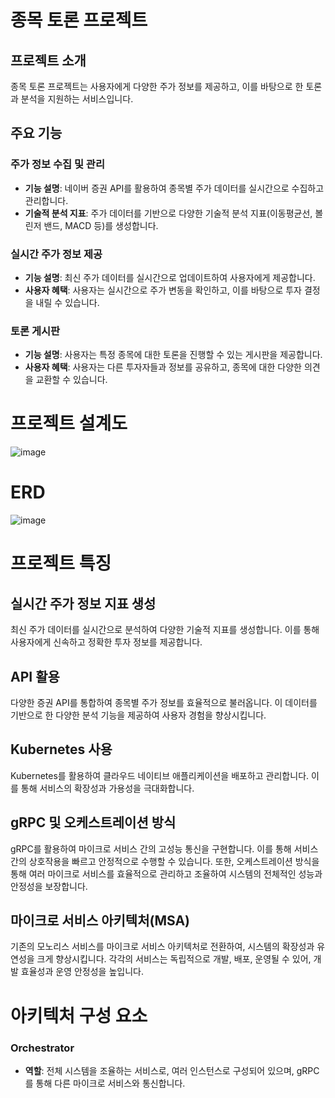 # 종목 토론 프로젝트

## 프로젝트 소개
종목 토론 프로젝트는 사용자에게 다양한 주가 정보를 제공하고, 이를 바탕으로 한 토론과 분석을 지원하는 서비스입니다.



## 주요 기능

### 주가 정보 수집 및 관리
- **기능 설명**: 네이버 증권 API를 활용하여 종목별 주가 데이터를 실시간으로 수집하고 관리합니다.
- **기술적 분석 지표**: 주가 데이터를 기반으로 다양한 기술적 분석 지표(이동평균선, 볼린저 밴드, MACD 등)를 생성합니다.

### 실시간 주가 정보 제공
- **기능 설명**: 최신 주가 데이터를 실시간으로 업데이트하여 사용자에게 제공합니다.
- **사용자 혜택**: 사용자는 실시간으로 주가 변동을 확인하고, 이를 바탕으로 투자 결정을 내릴 수 있습니다.

### 토론 게시판
- **기능 설명**: 사용자는 특정 종목에 대한 토론을 진행할 수 있는 게시판을 제공합니다.
- **사용자 혜택**: 사용자는 다른 투자자들과 정보를 공유하고, 종목에 대한 다양한 의견을 교환할 수 있습니다.




# 프로젝트 설계도
![image](https://github.com/user-attachments/assets/d959759f-bd80-4182-ab76-739423653e77)



# ERD
![image](https://github.com/user-attachments/assets/b37b8dda-5374-46e3-8a6a-2c491eaf1504)





# 프로젝트 특징

## **실시간 주가 정보 지표 생성**
최신 주가 데이터를 실시간으로 분석하여 다양한 기술적 지표를 생성합니다. 이를 통해 사용자에게 신속하고 정확한 투자 정보를 제공합니다.

## **API 활용**
다양한 증권 API를 통합하여 종목별 주가 정보를 효율적으로 불러옵니다. 이 데이터를 기반으로 한 다양한 분석 기능을 제공하여 사용자 경험을 향상시킵니다.

## **Kubernetes 사용**
Kubernetes를 활용하여 클라우드 네이티브 애플리케이션을 배포하고 관리합니다. 이를 통해 서비스의 확장성과 가용성을 극대화합니다.

## **gRPC 및 오케스트레이션 방식**
gRPC를 활용하여 마이크로 서비스 간의 고성능 통신을 구현합니다. 이를 통해 서비스 간의 상호작용을 빠르고 안정적으로 수행할 수 있습니다. 또한, 
오케스트레이션 방식을 통해 여러 마이크로 서비스를 효율적으로 관리하고 조율하여 시스템의 전체적인 성능과 안정성을 보장합니다.

## **마이크로 서비스 아키텍처(MSA)**
기존의 모노리스 서비스를 마이크로 서비스 아키텍처로 전환하여, 시스템의 확장성과 유연성을 크게 향상시킵니다. 각각의 서비스는 독립적으로 개발, 배포, 운영될 수 있어, 개발 효율성과 운영 안정성을 높입니다.





# 아키텍처 구성 요소

### Orchestrator
- **역할**: 전체 시스템을 조율하는 서비스로, 여러 인스턴스로 구성되어 있으며, gRPC를 통해 다른 마이크로 서비스와 통신합니다.
